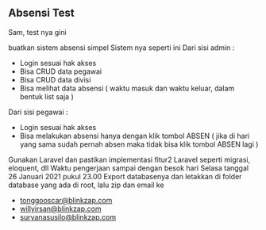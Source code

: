 ## Absensi Test

Sam, test nya gini

buatkan sistem absensi simpel
Sistem nya seperti ini
Dari sisi admin :
- Login sesuai hak akses
- Bisa CRUD data pegawai
- Bisa CRUD data divisi
- Bisa melihat data absensi ( waktu masuk dan waktu keluar, dalam bentuk list saja )

Dari sisi pegawai :
- Login sesuai hak akses
- Bisa melakukan absensi hanya dengan klik tombol ABSEN ( jika di hari yang sama sudah pernah absen maka tidak bisa klik tombol ABSEN lagi )



Gunakan Laravel dan pastikan implementasi fitur2 Laravel seperti migrasi, eloquent, dll
Waktu pengerjaan sampai dengan besok hari Selasa tanggal 26 Januari 2021 pukul 23.00
Export databasenya dan letakkan di folder database yang ada di root, lalu zip dan email ke
- tonggooscar@blinkzap.com
- willyirsan@blinkzap.com
- suryanasusilo@blinkzap.com
